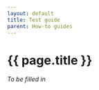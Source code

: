 ```yaml
---
layout: default
title: Test guide
parent: How-to guides
---
```


# {{ page.title }}

*To be filled in*
